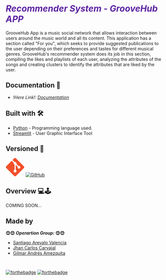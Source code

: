 
# <b style="color:#5D24A3"> *Recommender System - GrooveHub APP* </b>

GrooveHub App is a music social network that allows interaction between users around the music world and all its content. 
This application has a section called "For you", which seeks to provide suggested publications to the user depending on their preferences and tastes for different musical genres. GrooveHub's recommender system does its job in this section, compiling the likes and playlists of each user, analyzing the attributes of the songs and creating clusters to identify the attributes that are liked by the user.

## <b> Documentation </b> 📄

- *!Here Link!: [Documentation](https://github.com/santiagoarevalo/recommender-system-groovehub/tree/b0576c1b0bd49817eda317be6f5e1c303cae9e5e/docs)*

## <b> Built with </b> 🛠


+ [Python](https://www.python.org/) - Programming language used.
+ [Streamlit](https://streamlit.io/) - User Graphic Interface Tool

## **Versioned** 📌

<div style="text-align: left">
    <a href="https://git-scm.com/" target="_blank"> <img src="https://raw.githubusercontent.com/devicons/devicon/2ae2a900d2f041da66e950e4d48052658d850630/icons/git/git-original.svg" height="60" width = "60" alt="Git"></a> 
    <a href="https://github.com/" target="_blank"> <img src="https://img.icons8.com/fluency-systems-filled/344/ffffff/github.png" height="60" width = "60" alt="GitHub"></a>
</div>

## <b> Overview </b> 💻🕹


COMING SOON...




## <b> Made by </b>
<b> 😊😊 *Operartion Group:* 😊😊 </b>

+ [Santiago Arevalo Valencia](https://github.com/santiagoarevalo "Santiago A.")
+ [Jhan Carlos Carvajal](https://github.com/Rockthor1106 "Jhan") 
+ [Gilmar Andrés Amezquita](https://github.com/GilmarAmezquita "Gilmar")

<br>


[![forthebadge](https://forthebadge.com/images/badges/built-for-android.svg)](https://forthebadge.com)
[![forthebadge](https://forthebadge.com/images/badges/built-with-love.svg)](https://forthebadge.com)
